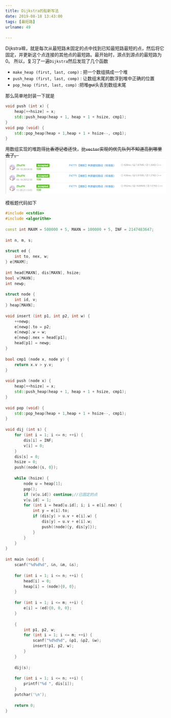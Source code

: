 ```yaml
---
title: Dijkstra的船新写法
date: 2019-08-18 13:43:00
tags: [最短路]
urlname: 49

---
```

<!--markdown-->
Dijkstra嘛，就是每次从最短路未固定的点中找到已知最短路最短的点，然后将它固定，并更新这个点连接的其他点的最短路。最开始时，源点到源点的最短路为0。
所以，复习了一遍`Dijkstra`然后发现了几个函数

+ `make_heap (first, last, comp)` : 把一个数组搞成一个堆
+ `push_heap (first, last, comp)` : 让数组末尾的数浮到堆中正确的位置
+ `pop_heap (first, last, comp)` :把堆~~gui~~头丢到数组末尾

那么简单地封装一下就是
```cpp
void push (int x) {
	heap[++hsize] = x;
	std::push_heap(heap + 1, heap + 1 + hsize, cmp1);
}
void pop (void) {
	std::pop_heap(heap + 1,heap + 1 + hsize--, cmp1);
}
```
用数组实现的堆跑得~~比香港记者还~~快，~~比`vector`实现的优先队列不知道高到哪里去了。~~
![如图](Dijkstra%E7%9A%84%E8%88%B9%E6%96%B0%E5%86%99%E6%B3%95/51fdeaf44252691970ea1c9398392ee9.png)

模板题代码如下
```cpp
#include <cstdio>
#include <algorithm>

const int MAXM = 500000 + 5, MAXN = 100000 + 5, INF = 2147483647;

int n, m, s;

struct ed {
	int to, nex, w;
} e[MAXM];

int head[MAXN], dis[MAXN], hsize;
bool v[MAXN];
int newp;

struct node {
	int id, v;
} heap[MAXN];

void insert (int p1, int p2, int w) {
	++newp;
	e[newp].to = p2;
	e[newp].w = w;
	e[newp].nex = head[p1];
	head[p1] = newp;
}

bool cmp1 (node x, node y) {
	return x.v > y.v;
}

void push (node x) {
	heap[++hsize] = x;
	std::push_heap(heap + 1, heap + 1 + hsize, cmp1);
}

void pop (void) {
	std::pop_heap(heap + 1,heap + 1 + hsize--, cmp1);
}

void dij (int s) {
	for (int i = 1; i <= n; ++i) {
		dis[i] = INF;
		v[i] = 0;
	}
	dis[s] = 0;
	hsize = 0;
	push((node){s, 0});
	
	while (hsize) {
		node u = heap[1];
		pop();
		if (v[u.id]) continue;//已固定的点 
		v[u.id] = 1;
		for (int i = head[u.id]; i; i = e[i].nex) {
			int y = e[i].to;
			if (dis[y] > u.v + e[i].w) {
				dis[y] = u.v + e[i].w;
				push((node){y, dis[y]});
			}
		}
	}
}

int main (void) {
	scanf("%d%d%d", &n, &m, &s);
	
	for (int i = 1; i <= n; ++i) {
		head[i] = 0;
		heap[i] = (node){0, 0};
	}
	
	for (int i = 1; i <= m; ++i) {
		e[i] = (ed){0, 0, 0};
	}
	
	{
		int p1, p2, w;
		for (int i = 1; i <= m; ++i) {
			scanf("%d%d%d", &p1, &p2, &w);
			insert(p1, p2, w);
		}
	}
	
	dij(s);
	
	for (int i = 1; i <= n; ++i) {
		printf("%d ", dis[i]);
	}
	putchar('\n');
	
	return 0;
}
```